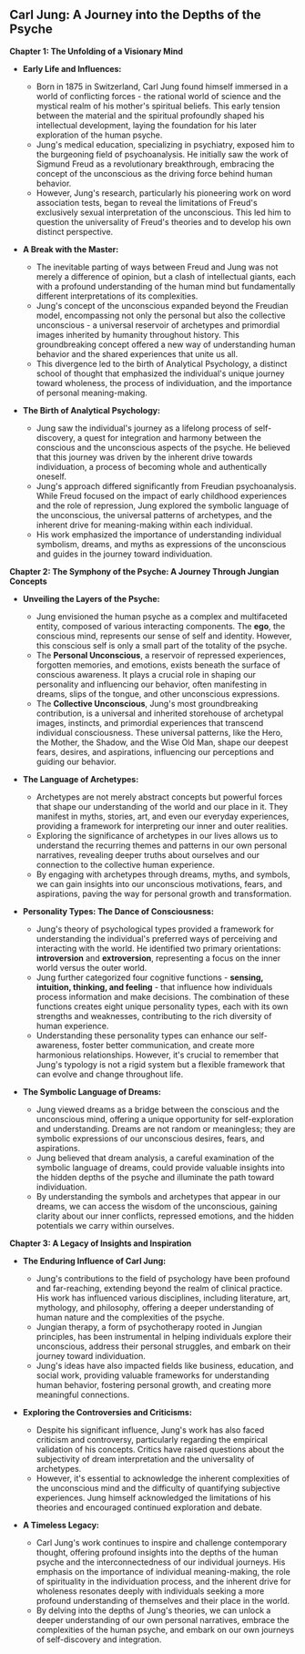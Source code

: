 ## Carl Jung: A Journey into the Depths of the Psyche

**Chapter 1: The Unfolding of a Visionary Mind**

* **Early Life and Influences:**
    * Born in 1875 in Switzerland, Carl Jung found himself immersed in a world of conflicting forces - the rational world of science and the mystical realm of his mother's spiritual beliefs. This early tension between the material and the spiritual profoundly shaped his intellectual development, laying the foundation for his later exploration of the human psyche.
    * Jung's medical education, specializing in psychiatry, exposed him to the burgeoning field of psychoanalysis. He initially saw the work of Sigmund Freud as a revolutionary breakthrough, embracing the concept of the unconscious as the driving force behind human behavior.
    *  However,  Jung's research, particularly his pioneering work on word association tests, began to reveal the limitations of Freud's exclusively sexual interpretation of the unconscious. This led him to question the universality of Freud's theories and to develop his own distinct perspective.

* **A Break with the Master:**
    * The inevitable parting of ways between Freud and Jung was not merely a difference of opinion, but a clash of intellectual giants, each with a profound understanding of the human mind but fundamentally different interpretations of its complexities.
    * Jung's concept of the unconscious expanded beyond the Freudian model, encompassing not only the personal but also the collective unconscious - a universal reservoir of archetypes and primordial images inherited by humanity throughout history. This groundbreaking concept offered a new way of understanding human behavior and the shared experiences that unite us all.
    *  This divergence led to the birth of Analytical Psychology, a distinct school of thought that emphasized the individual's unique journey toward wholeness, the process of individuation, and the importance of personal meaning-making.

* **The Birth of Analytical Psychology:**
    * Jung saw the individual's journey as a lifelong process of self-discovery, a quest for integration and harmony between the conscious and the unconscious aspects of the psyche. He believed that this journey was driven by the inherent drive towards individuation, a process of becoming whole and authentically oneself.
    * Jung's approach differed significantly from Freudian psychoanalysis.  While Freud focused on the impact of early childhood experiences and the role of repression, Jung explored the symbolic language of the unconscious, the universal patterns of archetypes, and the inherent drive for meaning-making within each individual. 
    *  His work emphasized the importance of understanding individual symbolism, dreams, and myths as expressions of the unconscious and guides in the journey toward individuation.

**Chapter 2: The Symphony of the Psyche: A Journey Through Jungian Concepts**

* **Unveiling the Layers of the Psyche:**
    * Jung envisioned the human psyche as a complex and multifaceted entity, composed of various interacting components. The **ego**, the conscious mind, represents our sense of self and identity. However, this conscious self is only a small part of the totality of the psyche.
    * The **Personal Unconscious**, a reservoir of repressed experiences, forgotten memories, and emotions, exists beneath the surface of conscious awareness. It plays a crucial role in shaping our personality and influencing our behavior, often manifesting in dreams, slips of the tongue, and other unconscious expressions.
    * The **Collective Unconscious**, Jung's most groundbreaking contribution, is a universal and inherited storehouse of archetypal images, instincts, and primordial experiences that transcend individual consciousness. These universal patterns, like the Hero, the Mother, the Shadow, and the Wise Old Man, shape our deepest fears, desires, and aspirations, influencing our perceptions and guiding our behavior.

* **The Language of Archetypes:**
    * Archetypes are not merely abstract concepts but powerful forces that shape our understanding of the world and our place in it. They manifest in myths, stories, art, and even our everyday experiences, providing a framework for interpreting our inner and outer realities.
    *  Exploring the significance of archetypes in our lives allows us to understand the recurring themes and patterns in our own personal narratives, revealing deeper truths about ourselves and our connection to the collective human experience.
    *  By engaging with archetypes through dreams, myths, and symbols, we can gain insights into our unconscious motivations, fears, and aspirations, paving the way for personal growth and transformation.

* **Personality Types: The Dance of Consciousness:**
    * Jung's theory of psychological types provided a framework for understanding the individual's preferred ways of perceiving and interacting with the world. He identified two primary orientations: **introversion** and **extroversion**, representing a focus on the inner world versus the outer world.
    *  Jung further categorized four cognitive functions - **sensing, intuition, thinking, and feeling** - that influence how individuals process information and make decisions. The combination of these functions creates eight unique personality types, each with its own strengths and weaknesses, contributing to the rich diversity of human experience.
    *  Understanding these personality types can enhance our self-awareness, foster better communication, and create more harmonious relationships. However, it's crucial to remember that Jung's typology is not a rigid system but a flexible framework that can evolve and change throughout life.

* **The Symbolic Language of Dreams:**
    *  Jung viewed dreams as a bridge between the conscious and the unconscious mind, offering a unique opportunity for self-exploration and understanding. Dreams are not random or meaningless; they are symbolic expressions of our unconscious desires, fears, and aspirations.
    *  Jung believed that dream analysis, a careful examination of the symbolic language of dreams, could provide valuable insights into the hidden depths of the psyche and illuminate the path toward individuation.
    *  By understanding the symbols and archetypes that appear in our dreams, we can access the wisdom of the unconscious, gaining clarity about our inner conflicts, repressed emotions, and the hidden potentials we carry within ourselves.

**Chapter 3: A Legacy of Insights and Inspiration**

* **The Enduring Influence of Carl Jung:**
    * Jung's contributions to the field of psychology have been profound and far-reaching, extending beyond the realm of clinical practice. His work has influenced various disciplines, including literature, art, mythology, and philosophy, offering a deeper understanding of human nature and the complexities of the psyche.
    * Jungian therapy, a form of psychotherapy rooted in Jungian principles, has been instrumental in helping individuals explore their unconscious, address their personal struggles, and embark on their journey toward individuation.
    *  Jung's ideas have also impacted fields like business, education, and social work, providing valuable frameworks for understanding human behavior, fostering personal growth, and creating more meaningful connections.

* **Exploring the Controversies and Criticisms:**
    *  Despite his significant influence, Jung's work has also faced criticism and controversy, particularly regarding the empirical validation of his concepts.  Critics have raised questions about the subjectivity of dream interpretation and the universality of archetypes.
    *  However, it's essential to acknowledge the inherent complexities of the unconscious mind and the difficulty of quantifying subjective experiences.  Jung himself acknowledged the limitations of his theories and encouraged continued exploration and debate.

* **A Timeless Legacy:**
    *  Carl Jung's work continues to inspire and challenge contemporary thought, offering profound insights into the depths of the human psyche and the interconnectedness of our individual journeys. His emphasis on the importance of individual meaning-making, the role of spirituality in the individuation process, and the inherent drive for wholeness resonates deeply with individuals seeking a more profound understanding of themselves and their place in the world.
    *  By delving into the depths of Jung's theories, we can unlock a deeper understanding of our own personal narratives, embrace the complexities of the human psyche, and embark on our own journeys of self-discovery and integration.  

